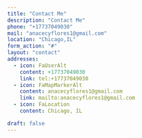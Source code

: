 ```yaml
---
title: "Contact Me"
description: "Contact Me"
phone: "+17737049030"
mail: "anacecyflores1@gmail.com"
location: "Chicago,IL"
form_action: "#"
layout: "contact"
addresses:
  - icon: FaUserAlt
    content: +17737049030
    link: tel:+17737049030
  - icon: FaMapMarkerAlt
    content: anacecyflores1@gmail.com
    link: mailto:anacecyflores1@gmail.com
  - icon: FaLocation
    content: Chicago, IL

draft: false
---
```

